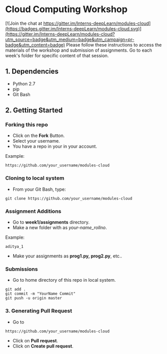 # Cloud Computing Workshop

[![Join the chat at https://gitter.im/Interns-deepLearn/modules-cloud](https://badges.gitter.im/Interns-deepLearn/modules-cloud.svg)](https://gitter.im/Interns-deepLearn/modules-cloud?utm_source=badge&utm_medium=badge&utm_campaign=pr-badge&utm_content=badge)
Please follow these instructions to access the materials of the workshop and submission of assignments. Go to each week's folder for specific content of that session.

## 1. Dependencies
- Python 2.7
- pip
- Git Bash

## 2. Getting Started

### Forking this repo

- Click on the **Fork** Button.
- Select your username.
- You have a repo in your in your account.

Example:
```
https://github.com/your_username/modules-cloud
```

### Cloning to local system

- From your Git Bash, type:
```
git clone https://github.com/your_username/modules-cloud
```

### Assignment Additions

- Go to **week1/assignments** directory.
- Make a new folder with as *your-name_rollno*.

Example:
```
aditya_1
```
- Make your assignments as **prog1.py, prog2.py**, etc..

### Submissions
- Go to home directory of this repo in local system.
```
git add .
git commit -m "YourName Commit"
git push -u origin master
```

### 3. Generating Pull Request
- Go to 
```
https://github.com/your_username/modules-cloud
```
- Click on **Pull request**.
- Click on **Create pull request**.
